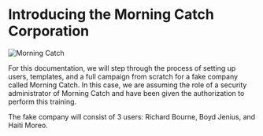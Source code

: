 # Introducing the Morning Catch Corporation

![Morning Catch](http://imgur.com/ntxL0KB.png)

For this documentation, we will step through the process of setting up users, templates, and a full campaign from scratch for a fake company called Morning Catch. In this case, we are assuming the role of a security administrator of Morning Catch and have been given the authorization to perform this training.

The fake company will consist of 3 users: Richard Bourne, Boyd Jenius, and Haiti Moreo.
